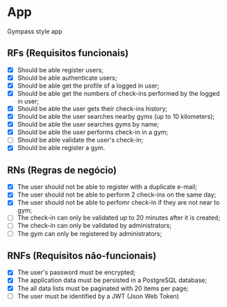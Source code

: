 # App

Gympass style app

## RFs (Requisitos funcionais)

- [X] Should be able register users;
- [X] Should be able authenticate users;
- [X] Should be able get the profile of a logged in user;
- [X] Should be able get the numbers of check-ins performed by the logged in user;
- [X] Should be able the user gets their check-ins history;
- [X] Should be able the user searches nearby gyms (up to 10 kilometers);
- [X] Should be able the user searches gyms by name;
- [X] Should be able the user performs check-in in a gym; 
- [ ] Should be able validate the user's check-in;
- [X] Should be able register a gym.

## RNs (Regras de negócio)

- [X] The user should not be able to register with a duplicate e-mail;
- [X] The user should not be able to perform 2 check-ins on the same day;
- [X] The user should not be able to perfomr check-in if they are not near to gym;
- [ ] The check-in can only be validated up to 20 minutes after it is created;
- [ ] The check-in can only be validated by administrators;
- [ ] The gym can only be registered by administrators;

## RNFs (Requisitos não-funcionais)

- [X] The user's password must be encrypted;
- [X] The application data must be persisted in a PostgreSQL database;
- [X] The all data lists must be paginated with 20 items per page;
- [ ] The user must be identified by a JWT (Json Web Token)